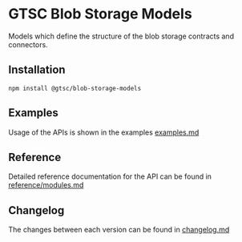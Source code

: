 # GTSC Blob Storage Models

Models which define the structure of the blob storage contracts and connectors.

## Installation

```shell
npm install @gtsc/blob-storage-models
```

## Examples

Usage of the APIs is shown in the examples [examples.md](examples.md)

## Reference

Detailed reference documentation for the API can be found in [reference/modules.md](reference/modules.md)

## Changelog

The changes between each version can be found in [changelog.md](changelog.md)
